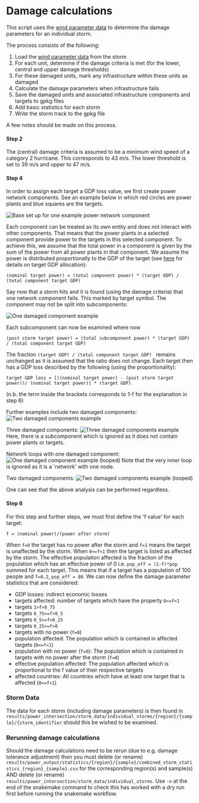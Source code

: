 # Damage calculations

This script uses the [wind parameter data](windspeed.md) to determine the damage parameters
for an individual storm.

The process consists of the following:
1. Load the [wind parameter data](windspeed.md) from the storm
2. For each unit, determine if the damage criteria is met (for the lower, central and upper damage thresholds)
3. For these damaged units, mark any infrastructure within these units as damaged
4. Calculate the damage parameters when infrastructure fails
5. Save the damaged units and associated infrastructure components and targets to gpkg files
6. Add basic statistics for each storm
7. Write the storm track to the gpkg file

A few notes should be made on this process.

#### Step 2
The (central) damage criteria is assumed to be a minimum wind speed of a category 2 hurricane. This corresponds to
43 m/s. The lower threshold is set to 39 m/s and upper to 47 m/s.


#### Step 4
In order to assign each target a GDP loss value, we first create power network components. See an example below in which
red circles are power plants and blue squares are the targets.

![Base set up for one example power network component](../../img/base.png)


Each component can be treated as its own
entity and does not interact with other components. That means that the power plants in a selected component provide power to the
targets in this selected component. To achieve this, we assume that the total power in a component is given by the sum of the
power from all power plants in that component. We assume the power is distributed proportionally to the GDP of the target
(see [here](../process/targets.md) for details on target GDP allocation):

```shell
(nominal target power) = (total component power) * (target GDP) / (total component target GDP)
```

Say now that a storm hits and it is found (using the damage criteria) that one network component fails. This marked by
target symbol. The component may not be split into subcomponents:

![One damaged component example](../../img/noloop1.png)

Each subcomponent can now be examined where now

```shell
(post storm target power) = (total subcomponent power) * (target GDP) / (total component target GDP)
```
The fraction `(target GDP) / (total component target GDP) ` remains unchanged as it is assumed that the ratio does
not change. Each target then has a GDP loss described by the following (using the proportionality):

````shell
target GDP loss = [((nominal target power) - (post storm target power))/ (nominal target power)] * (target GDP)
````

(n.b. the term inside the brackets corresponds to 1-f for the explanation in step 6)

Further examples include two damaged components:
![Two damaged components example](../../img/noloop2.png)

Three damaged components:
![Three damaged components example](../../img/noloop3.png)
Here, there is a subcomponent which is ignored as it does not contain power plants or targets.

Network loops with one damaged component:
![One damaged component example (looped)](../../img/loop1.png)
Note that the very inner loop is ignored as it is a 'network' with one node.

Two damaged components:
![Two damaged components example (looped)](../../img/loop2.png)

One can see that the above analysis can be performed regardless.


#### Step 6
For this step and further steps, we must first define the 'f value' for each target:
```text
f = (nominal power)/(power after storm)
```

When `f=0` the target has no power after the storm and `f=1` means the target is unaffected by the storm.
When `0<=f<1` then the target is listed as affected by the storm. The effective population affected is the fraction of
the population which has an effective power of 0 i.e. `pop_eff = (1-f)*pop` summed for each target. This means that if
a target has a population of 100 people and `f=0.2`, `pop_eff = 80`. We can now define the damage parameter statistics that are considered:
- GDP losses: indirect economic losses
- targets affected: number of targets which have the property `0<=f<1`
- targets `1>f>0_75`
- targets `0_75>=f>0_5`
- targets `0_5>=f>0_25`
- targets `0_25>=f>0`
- targets with no power (`f=0`)
- population affected: The population which is contained in affected targets (`0<=f<1`)
- population with no power (`f=0`): The population which is contained in targets with no power after the storm (`f=0`)
- effective population affected: The population affected which is proportional to the f value of their respective targets
- affected countries: All countries which have at least one target that is affected (`0<=f<1`)

### Storm Data
The data for each storm (including damage parameters) is then found in `results/power_intersection/storm_data/individual_storms/{region}/{sample}/{storm_identifier` should this be wished to be examined.


### Rerunning damage calculations
Should the damage calculations need to be rerun (due to e.g. damage tolerance adjustment) then you must delete (or rename) `results/power_output/statistics/{region}/{sample}/combined_storm_statistics_{region}_{sample}.csv` for the corresponding region(s) and sample(s)
AND delete (or rename) `results/power_intersection/storm_data/individual_storms`. Use `-n` at the end of the snakemake command to check this has worked with a dry run first before running the snakemake workflow.
